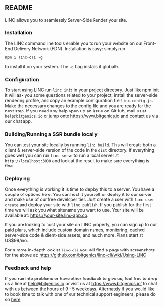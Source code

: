 ## README

LINC allows you to seamlessly Server-Side Render your site. 

### Installation

The LINC command line tools enable you to run your website on our Front-End Delivery Network (FDN). Installation is easy: simply run 

`npm i linc-cli -g`

to install it on your system. The `-g` flag installs it globally. 

### Configuration

To start using LINC run `linc init` in your project directory. Just like npm init it will ask you some questions related to your project, install the server-side rendering profile, and copy an example configuration file `linc.config.js`. Make the necessary changes to the config file and you are ready for the next step. If you need any help open up an issue on GitHub, mail us at `help@bitgenics.io` or jump onto https://www.bitgenics.io and contact us via our chat app.

### Building/Running a SSR bundle locally

You can test your site locally by running `linc build`. This will create both a client & server-side version of the code in the `dist` directory. If everything goes well you can run `linc serve` to run a local server at `http://localhost:3000` and look at the result to make sure everything is fine.

### Deploying

Once everything is working it is time to deploy this to a server. You have a couple of options here. You can host it yourself or deploy it to our server and make use of our free developer tier. Just create a user with `linc user create` and deploy your site with `linc publish`. If you publish for the first time we will ask you what sitename you want to use. Your site will be available at: https://your-site.linc-app.co.

If you are looking to host your site on LINC properly, you can sign up to our paid plans, which include custom domain names, monitoring, cached server-side code & client-side assets, and much more. Plans start at US$99/mo.

For a more in-depth look at `linc-cli` you will find a page with screenshots for the above at: https://github.com/bitgenics/linc-cli/wiki/Using-LINC

### Feedback and help

If you run into problems or have other feedback to give us, feel free to drop us a line at <a href="mailto:help@bitgenics.io">help@bitgenics.io</a> or visit us at https://www.bitgenics.io/ to chat with us between the hours of 9 - 5 weekdays. Alternately if you would like to book time to talk with one of our technical support engineers, please do so [here](https://calendly.com/bitgenics/technical-support/) 
